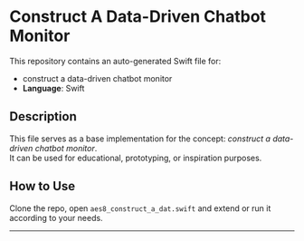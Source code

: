 # Construct A Data-Driven Chatbot Monitor

This repository contains an auto-generated Swift file for:

- construct a data-driven chatbot monitor
- **Language**: Swift

## Description

This file serves as a base implementation for the concept: *construct a data-driven chatbot monitor*.  
It can be used for educational, prototyping, or inspiration purposes.

## How to Use

Clone the repo, open `aes8_construct_a_dat.swift` and extend or run it according to your needs.

---



